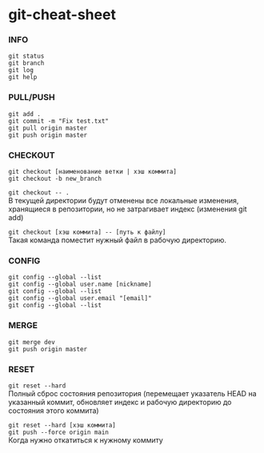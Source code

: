# git-cheat-sheet


### INFO
``` git status ```  
``` git branch ```  
``` git log ```  
``` git help ```  


### PULL/PUSH
``` git add . ```  
``` git commit -m "Fix test.txt" ```  
``` git pull origin master ```  
``` git push origin master ```  


### CHECKOUT
``` git checkout [наименование ветки | хэш коммита] ```  
``` git checkout -b new_branch ```  

``` git checkout -- . ```  
В текущей директории будут отменены все локальные изменения, хранящиеся в репозитории, но не затрагивает индекс (изменения git add)

``` git checkout [хэш коммита] -- [путь к файлу] ```  
Такая команда поместит нужный файл в рабочую директорию.


### CONFIG
``` git config --global --list ```  
``` git config --global user.name [nickname] ```  
``` git config --global --list ```  
``` git config --global user.email "[email]" ```  
``` git config --global --list ```  


### MERGE
``` git merge dev ```  
``` git push origin master ```  


### RESET
``` git reset --hard ```  
Полный сброс состояния репозитория (перемещает указатель HEAD на указанный коммит, обновляет индекс и рабочую директорию до состояния этого коммита)

``` git reset --hard [хэш коммита] ```  
``` git push --force origin main ```  
Когда нужно откатиться к нужному коммиту
